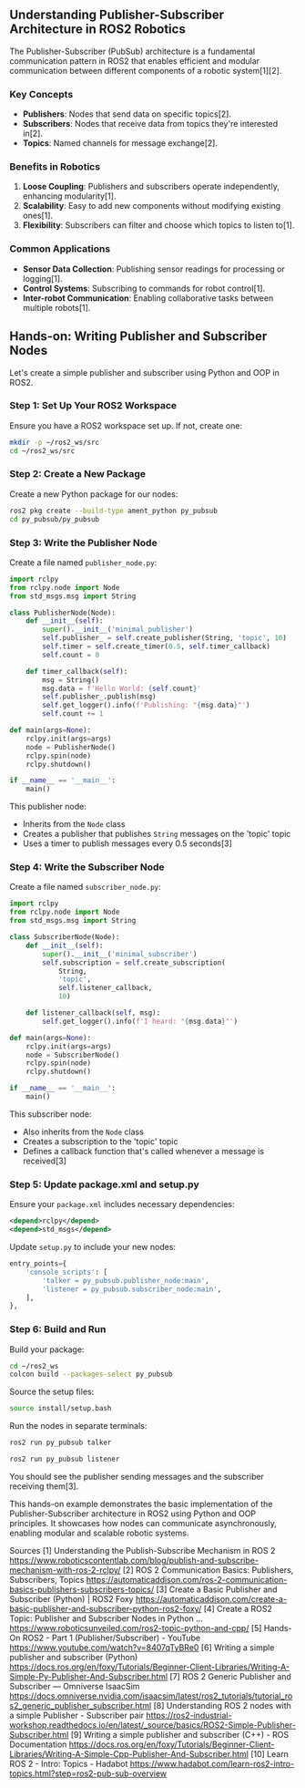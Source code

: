 ## Understanding Publisher-Subscriber Architecture in ROS2 Robotics

The Publisher-Subscriber (PubSub) architecture is a fundamental communication pattern in ROS2 that enables efficient and modular communication between different components of a robotic system[1][2].

### Key Concepts

- **Publishers**: Nodes that send data on specific topics[2].
- **Subscribers**: Nodes that receive data from topics they're interested in[2].
- **Topics**: Named channels for message exchange[2].

### Benefits in Robotics

1. **Loose Coupling**: Publishers and subscribers operate independently, enhancing modularity[1].
2. **Scalability**: Easy to add new components without modifying existing ones[1].
3. **Flexibility**: Subscribers can filter and choose which topics to listen to[1].

### Common Applications

- **Sensor Data Collection**: Publishing sensor readings for processing or logging[1].
- **Control Systems**: Subscribing to commands for robot control[1].
- **Inter-robot Communication**: Enabling collaborative tasks between multiple robots[1].

## Hands-on: Writing Publisher and Subscriber Nodes

Let's create a simple publisher and subscriber using Python and OOP in ROS2.

### Step 1: Set Up Your ROS2 Workspace

Ensure you have a ROS2 workspace set up. If not, create one:

```bash
mkdir -p ~/ros2_ws/src
cd ~/ros2_ws/src
```

### Step 2: Create a New Package

Create a new Python package for our nodes:

```bash
ros2 pkg create --build-type ament_python py_pubsub
cd py_pubsub/py_pubsub
```

### Step 3: Write the Publisher Node

Create a file named `publisher_node.py`:

```python
import rclpy
from rclpy.node import Node
from std_msgs.msg import String

class PublisherNode(Node):
    def __init__(self):
        super().__init__('minimal_publisher')
        self.publisher_ = self.create_publisher(String, 'topic', 10)
        self.timer = self.create_timer(0.5, self.timer_callback)
        self.count = 0

    def timer_callback(self):
        msg = String()
        msg.data = f'Hello World: {self.count}'
        self.publisher_.publish(msg)
        self.get_logger().info(f'Publishing: "{msg.data}"')
        self.count += 1

def main(args=None):
    rclpy.init(args=args)
    node = PublisherNode()
    rclpy.spin(node)
    rclpy.shutdown()

if __name__ == '__main__':
    main()
```

This publisher node:
- Inherits from the `Node` class
- Creates a publisher that publishes `String` messages on the 'topic' topic
- Uses a timer to publish messages every 0.5 seconds[3]

### Step 4: Write the Subscriber Node

Create a file named `subscriber_node.py`:

```python
import rclpy
from rclpy.node import Node
from std_msgs.msg import String

class SubscriberNode(Node):
    def __init__(self):
        super().__init__('minimal_subscriber')
        self.subscription = self.create_subscription(
            String,
            'topic',
            self.listener_callback,
            10)

    def listener_callback(self, msg):
        self.get_logger().info(f'I heard: "{msg.data}"')

def main(args=None):
    rclpy.init(args=args)
    node = SubscriberNode()
    rclpy.spin(node)
    rclpy.shutdown()

if __name__ == '__main__':
    main()
```

This subscriber node:
- Also inherits from the `Node` class
- Creates a subscription to the 'topic' topic
- Defines a callback function that's called whenever a message is received[3]

### Step 5: Update package.xml and setup.py

Ensure your `package.xml` includes necessary dependencies:

```xml
<depend>rclpy</depend>
<depend>std_msgs</depend>
```

Update `setup.py` to include your new nodes:

```python
entry_points={
    'console_scripts': [
        'talker = py_pubsub.publisher_node:main',
        'listener = py_pubsub.subscriber_node:main',
    ],
},
```

### Step 6: Build and Run

Build your package:

```bash
cd ~/ros2_ws
colcon build --packages-select py_pubsub
```

Source the setup files:

```bash
source install/setup.bash
```

Run the nodes in separate terminals:

```bash
ros2 run py_pubsub talker
```

```bash
ros2 run py_pubsub listener
```

You should see the publisher sending messages and the subscriber receiving them[3].

This hands-on example demonstrates the basic implementation of the Publisher-Subscriber architecture in ROS2 using Python and OOP principles. It showcases how nodes can communicate asynchronously, enabling modular and scalable robotic systems.

Sources
[1] Understanding the Publish-Subscribe Mechanism in ROS 2 https://www.roboticscontentlab.com/blog/publish-and-subscribe-mechanism-with-ros-2-rclpy/
[2] ROS 2 Communication Basics: Publishers, Subscribers, Topics https://automaticaddison.com/ros-2-communication-basics-publishers-subscribers-topics/
[3] Create a Basic Publisher and Subscriber (Python) | ROS2 Foxy https://automaticaddison.com/create-a-basic-publisher-and-subscriber-python-ros2-foxy/
[4] Create a ROS2 Topic: Publisher and Subscriber Nodes in Python ... https://www.roboticsunveiled.com/ros2-topic-python-and-cpp/
[5] Hands-On ROS2 - Part 1 (Publisher/Subscriber) - YouTube https://www.youtube.com/watch?v=8407qTyBRe0
[6] Writing a simple publisher and subscriber (Python) https://docs.ros.org/en/foxy/Tutorials/Beginner-Client-Libraries/Writing-A-Simple-Py-Publisher-And-Subscriber.html
[7] ROS 2 Generic Publisher and Subscriber — Omniverse IsaacSim https://docs.omniverse.nvidia.com/isaacsim/latest/ros2_tutorials/tutorial_ros2_generic_publisher_subscriber.html
[8] Understanding ROS 2 nodes with a simple Publisher - Subscriber pair https://ros2-industrial-workshop.readthedocs.io/en/latest/_source/basics/ROS2-Simple-Publisher-Subscriber.html
[9] Writing a simple publisher and subscriber (C++) - ROS Documentation https://docs.ros.org/en/foxy/Tutorials/Beginner-Client-Libraries/Writing-A-Simple-Cpp-Publisher-And-Subscriber.html
[10] Learn ROS 2 - Intro: Topics - Hadabot https://www.hadabot.com/learn-ros2-intro-topics.html?step=ros2-pub-sub-overview
